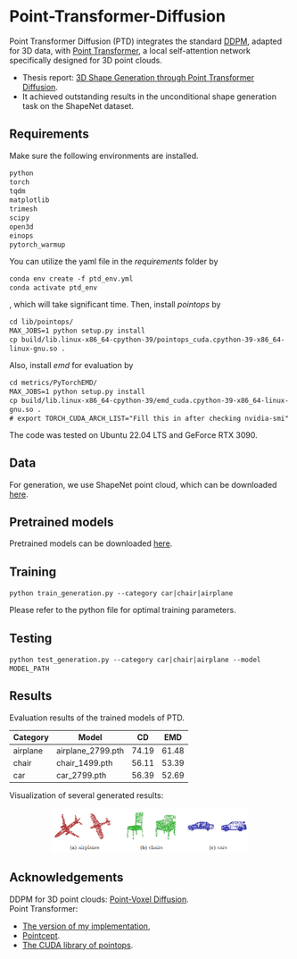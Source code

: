 # Point-Transformer-Diffusion

Point Transformer Diffusion (PTD) integrates the standard [DDPM](https://proceedings.neurips.cc/paper/2020/hash/4c5bcfec8584af0d967f1ab10179ca4b-Abstract.html), adapted for 3D data, 
with [Point Transformer](https://openaccess.thecvf.com/content/ICCV2021/html/Zhao_Point_Transformer_ICCV_2021_paper.html?ref=https://githubhelp.com), a local self-attention network specifically designed for 3D point clouds.
- Thesis report: [3D Shape Generation through Point Transformer Diffusion](https://odr.chalmers.se/items/def57c0b-8918-4f80-968c-9b1bfda56433). 
- It achieved outstanding results in the unconditional shape generation task on the ShapeNet dataset.

## Requirements

Make sure the following environments are installed.

```
python
torch
tqdm
matplotlib
trimesh
scipy
open3d
einops
pytorch_warmup
```

You can utilize the yaml file in the *requirements* folder by
```
conda env create -f ptd_env.yml 
conda activate ptd_env
```
, which will take significant time. Then, install *pointops* by

```
cd lib/pointops/
MAX_JOBS=1 python setup.py install
cp build/lib.linux-x86_64-cpython-39/pointops_cuda.cpython-39-x86_64-linux-gnu.so .
```

Also, install *emd* for evaluation by 

```
cd metrics/PyTorchEMD/
MAX_JOBS=1 python setup.py install
cp build/lib.linux-x86_64-cpython-39/emd_cuda.cpython-39-x86_64-linux-gnu.so .
# export TORCH_CUDA_ARCH_LIST="Fill this in after checking nvidia-smi"
```

The code was tested on Ubuntu 22.04 LTS and GeForce RTX 3090.

## Data

For generation, we use ShapeNet point cloud, which can be downloaded [here](https://drive.google.com/drive/folders/1G0rf-6HSHoTll6aH7voh-dXj6hCRhSAQ).

## Pretrained models

Pretrained models can be downloaded [here](https://drive.google.com/drive/folders/1HstSf2kYYGMIc-_w87IMUuIA0dsOcQSe).

## Training

```
python train_generation.py --category car|chair|airplane
```
Please refer to the python file for optimal training parameters.

## Testing
```
python test_generation.py --category car|chair|airplane --model MODEL_PATH
```

## Results

Evaluation results of the trained models of PTD.

| Category | Model             | CD    | EMD   |
|----------|-------------------|-------|-------|
| airplane | airplane_2799.pth | 74.19 | 61.48    |
| chair    | chair_1499.pth    | 56.11 | 53.39 |
| car      | car_2799.pth      | 56.39 | 52.69 |

Visualization of several generated results: 

<p align="center">
  <img src="assets/ptd_generative_results.png" width="70%"/>
</p>

## Acknowledgements

DDPM for 3D point clouds: [Point-Voxel Diffusion](https://github.com/alexzhou907/PVD). <br>
Point Transformer: 
- [The version of my implementation](https://github.com/jxl152/Point-Transformer),
- [Pointcept](https://github.com/Pointcept/Pointcept).
- [The CUDA library of pointops](https://github.com/hszhao/PointWeb).